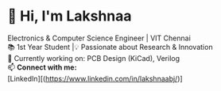 # 👋 Hi, I'm **Lakshnaa**

 Electronics & Computer Science Engineer | VIT Chennai  
📚 1st Year Student |💡 Passionate about Research & Innovation  
🔭 Currently working on: PCB Design (KiCad), Verilog  
📫 **Connect with me:**  
[LinkedIn][(https://www.linkedin.com/in/lakshnaabj/)]
